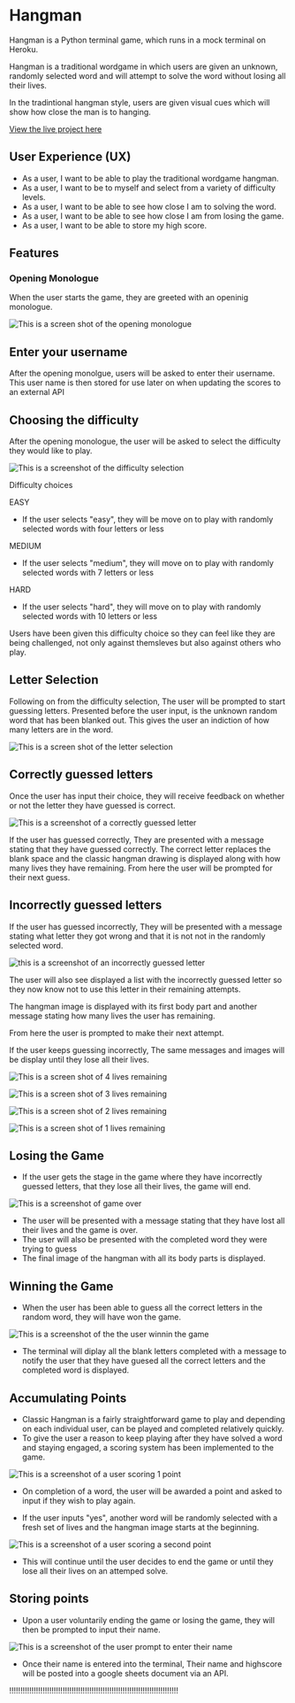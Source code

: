 # Hangman

Hangman is a Python terminal game, which runs in a mock terminal on Heroku.

Hangman is a traditional wordgame in which users are given an unknown, randomly selected word and will attempt to solve the word without losing all their lives. 

In the tradintional hangman style, users are given visual cues which will show how close the man is to hanging. 

[View the live project here](https://hangmangamedonald-e8eff857df0e.herokuapp.com/)


## User Experience (UX)

 - As a user, I want to be able to play the traditional wordgame hangman.
 - As a user, I want to be to myself and select from a variety of difficulty levels.
 - As a user, I want to be able to see how close I am to solving the word.
 - As a user, I want to be able to see how close I am from losing the game. 
 - As a user, I want to be able to store my high score.


## Features

### Opening Monologue

When the user starts the game, they are greeted with an openinig monologue. 

![This is a screen shot of the opening monologue](./assets/screenshots/opening_monologue.png)

## Enter your username
After the opening monolgue, users will be asked to enter their username. 
This user name is then stored for use later on when updating the scores to an external API


## Choosing the difficulty

After the opening monologue, the user will be asked to select the difficulty they would like to play. 

![This is a screenshot of the difficulty selection](./assets/screenshots/difficulty_choice.png)

Difficulty choices

EASY
- If the user selects "easy", they will be move on to play with randomly selected words with four letters or less

MEDIUM
- If the user selects "medium", they will move on to play  with randomly selected words with 7 letters or less

HARD
- If the user selects "hard", they will move on to play  with randomly selected words with 10 letters or less


Users have been given this difficulty choice so they can feel like they are being challenged, not only against themsleves but also against others who play. 


## Letter Selection

Following on from the difficulty selection, The user will be prompted to start guessing letters. Presented before the user input, is the unknown random word that has been blanked out. This gives the user an indiction of how many letters are in the word. 

![This is a screen shot of the letter selection](./assets/screenshots/letter_choice.png)


## Correctly guessed letters

Once the user has input their choice, they will receive feedback on whether or not the letter they have guessed is correct. 

![This is a screenshot of a correctly guessed letter](./assets/screenshots/correct_letter.png)

If the user has guessed correctly, They are presented with a message stating that they have guessed correctly. The correct letter replaces the blank space and the classic hangman drawing is displayed along with how many lives they have remaining. From here the user will be prompted for their next guess. 


## Incorrectly guessed letters

If the user has guessed incorrectly, They will be presented with a message stating what letter they got wrong and that it is not not in the randomly selected word. 

![this is a screenshot of an incorrectly guessed letter](./assets/screenshots/wrong_letter_five.png)

The user will also see displayed a list with the incorrectly guessed letter so they now know not to use this letter in their remaining attempts. 

The hangman image is displayed with its first body part and another message stating how many lives the user has remaining. 

From here the user is prompted to make their next attempt. 

If the user keeps guessing incorrectly, The same messages and images will be display until they lose all their lives. 

![This is a screen shot of 4 lives remaining](./assets/screenshots/wrong_letter_four.png)

![This is a screen shot of 3 lives remaining](./assets/screenshots/wrong_letter_three.png)

![This is a screen shot of 2 lives remaining](./assets/screenshots/wrong_letter_two.png)

![This is a screen shot of 1 lives remaining](./assets/screenshots/wrong_letter_one.png)

## Losing the Game

 - If the user gets the stage in the game where they have incorrectly guessed letters, that they lose all their lives, the game will end.

![This is a screenshot of game over](./assets/screenshots/wrong_letter_game_over.png)

- The user will be presented with a message stating that they have lost all their lives and the game is over.
- The user will also be presented with the completed word they were trying to guess 
- The final image of the hangman with all its body parts is displayed. 


## Winning the Game

- When the user has been able to guess all the correct letters in the random word, they will have won the game.

![This is a screenshot of the the user winnin the game](./assets/screenshots/winning_the_game.png)

- The terminal will diplay all the blank letters completed with a message to notify the user that they have guesed all the correct letters and the completed word is displayed. 


## Accumulating Points

- Classic Hangman is a fairly straightforward game to play and depending on each individual user, can be played and completed relatively quickly. 
- To give the user a reason to keep playing after they have solved a word and staying engaged, a scoring system has been implemented to the game.

![This is a screenshot of a user scoring 1 point](./assets/screenshots/score_one.png)

- On completion of a word, the user will be awarded a point and asked to input if they wish to play again. 

- If the user inputs "yes", another word will be randomly selected with a fresh set of lives and the hangman image starts at the beginning. 

![This is a screenshot of a user scoring a second point](./assets/screenshots/score_two.png)

- This will continue until the user decides to end the game or until they lose all their lives on an attemped solve. 

## Storing points

- Upon a user voluntarily ending the game or losing the game, they will then be prompted to input their name. 

![This is a screenshot of the user prompt to enter their name](./assets/screenshots/enter_name.png)

- Once their name is entered into the terminal, Their name and highscore will be posted into a google sheets document via an API. 

!!!!!!!!!!!!!!!!!!!!!!!!!!!!!!!!!!!!!!!!!!!!!!!!!!!!!!!!!!!!!!!!!!!!!!!!!!!!

